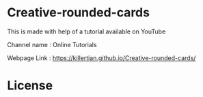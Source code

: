 # Creative-rounded-cards

This is made with help of a tutorial available on YouTube

Channel name : Online Tutorials

Webpage Link : https://killertian.github.io/Creative-rounded-cards/

# License
